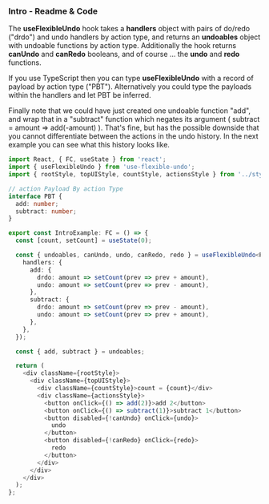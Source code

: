 ### Intro - Readme & Code

The **useFlexibleUndo** hook takes a **handlers** object with pairs of do/redo ("drdo") and undo handlers by action type, and returns an **undoables** object with undoable functions by action type. Additionally the hook returns **canUndo** and **canRedo** booleans, and of course ... the **undo** and **redo** functions.

If you use TypeScript then you can type **useFlexibleUndo** with a record of payload by action type ("PBT"). Alternatively you could type the payloads within the handlers and let PBT be inferred.

Finally note that we could have just created one undoable function "add", and wrap that in a "subtract" function which negates its argument ( subtract = amount => add(-amount) ). That's fine, but has the possible downside that you cannot differentiate between the actions in the undo history. In the next example you can see what this history looks like.

```typescript
import React, { FC, useState } from 'react';
import { useFlexibleUndo } from 'use-flexible-undo';
import { rootStyle, topUIStyle, countStyle, actionsStyle } from '../styles';

// action Payload By action Type
interface PBT {
  add: number;
  subtract: number;
}

export const IntroExample: FC = () => {
  const [count, setCount] = useState(0);

  const { undoables, canUndo, undo, canRedo, redo } = useFlexibleUndo<PBT>({
    handlers: {
      add: {
        drdo: amount => setCount(prev => prev + amount),
        undo: amount => setCount(prev => prev - amount),
      },
      subtract: {
        drdo: amount => setCount(prev => prev - amount),
        undo: amount => setCount(prev => prev + amount),
      },
    },
  });

  const { add, subtract } = undoables;

  return (
    <div className={rootStyle}>
      <div className={topUIStyle}>
        <div className={countStyle}>count = {count}</div>
        <div className={actionsStyle}>
          <button onClick={() => add(2)}>add 2</button>
          <button onClick={() => subtract(1)}>subtract 1</button>
          <button disabled={!canUndo} onClick={undo}>
            undo
          </button>
          <button disabled={!canRedo} onClick={redo}>
            redo
          </button>
        </div>
      </div>
    </div>
  );
};
```
